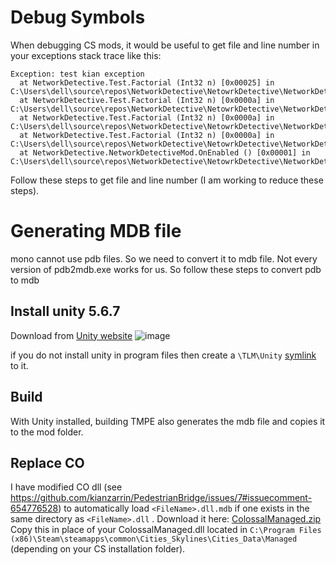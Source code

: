 # Debug Symbols

When debugging CS mods, it would be useful to get file and line number in your exceptions stack trace like this:
```
Exception: test kian exception
  at NetworkDetective.Test.Factorial (Int32 n) [0x00025] in C:\Users\dell\source\repos\NetworkDetective\NetowrkDetective\NetworkDetectiveMod.cs:35 
  at NetworkDetective.Test.Factorial (Int32 n) [0x0000a] in C:\Users\dell\source\repos\NetworkDetective\NetowrkDetective\NetworkDetectiveMod.cs:32 
  at NetworkDetective.Test.Factorial (Int32 n) [0x0000a] in C:\Users\dell\source\repos\NetworkDetective\NetowrkDetective\NetworkDetectiveMod.cs:32 
  at NetworkDetective.Test.Factorial (Int32 n) [0x0000a] in C:\Users\dell\source\repos\NetworkDetective\NetowrkDetective\NetworkDetectiveMod.cs:32 
  at NetworkDetective.NetworkDetectiveMod.OnEnabled () [0x00001] in C:\Users\dell\source\repos\NetworkDetective\NetowrkDetective\NetworkDetectiveMod.cs:50 
```
Follow these steps to get file and line number (I am working to reduce these steps).

# Generating MDB file

mono cannot use pdb files. So we need to convert it to mdb file. Not every version of pdb2mdb.exe works for us. So follow these steps to convert pdb to mdb

## Install unity 5.6.7 

Download from [Unity website](https://unity3d.com/get-unity/download/archive?_ga=2.67679633.1897806993.1593985032-213511360.158022272)
![image](https://user-images.githubusercontent.com/26344691/86768847-d74ba200-c056-11ea-8cfd-98921b079923.png)

if you do not install unity in program files then create a `\TLM\Unity` [symlink](https://github.com/git-for-windows/git/wiki/Symbolic-Links) to it.

## Build
With Unity installed, building TMPE also generates the mdb file and copies it to the mod folder.

## Replace CO

I have modified CO dll (see https://github.com/kianzarrin/PedestrianBridge/issues/7#issuecomment-654776528) to automatically load `<FileName>.dll.mdb` if one exists in the same directory as `<FileName>.dll` . Download it here:
[ColossalManaged.zip](https://github.com/kianzarrin/PedestrianBridge/files/4884294/ColossalManaged.zip)
Copy this in place of your ColossalManaged.dll located in `C:\Program Files (x86)\Steam\steamapps\common\Cities_Skylines\Cities_Data\Managed` (depending on your CS installation folder).
